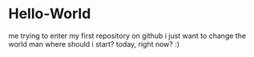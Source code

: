 # Hello-World
me trying to enter my first repository on github
i just want to change the world man where should i start? today, right now? :)
